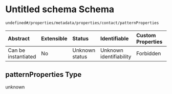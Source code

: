 # Untitled schema Schema

```txt
undefined#/properties/metadata/properties/contact/patternProperties
```



| Abstract            | Extensible | Status         | Identifiable            | Custom Properties | Additional Properties | Access Restrictions | Defined In                                                          |
| :------------------ | :--------- | :------------- | :---------------------- | :---------------- | :-------------------- | :------------------ | :------------------------------------------------------------------ |
| Can be instantiated | No         | Unknown status | Unknown identifiability | Forbidden         | Allowed               | none                | [test1.schema.json*](json/test1.schema.json "open original schema") |

## patternProperties Type

unknown
